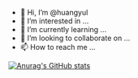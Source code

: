 - 👋 Hi, I’m @huangyul
- 👀 I’m interested in ...
- 🌱 I’m currently learning ...
- 💞️ I’m looking to collaborate on ...
- 📫 How to reach me ...

[![Anurag's GitHub stats](https://github-readme-stats.vercel.app/api?username=huangyul)](https://github.com/anuraghazra/github-readme-stats)

<!---
huangyul/huangyul is a ✨ special ✨ repository because its `README.md` (this file) appears on your GitHub profile.
You can click the Preview link to take a look at your changes.
--->
